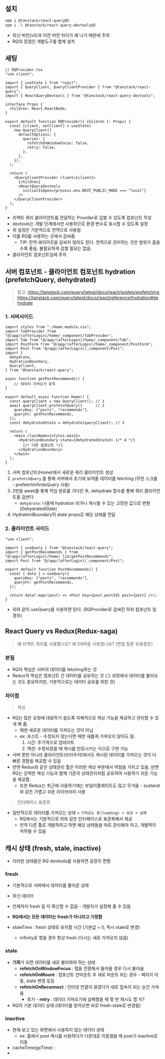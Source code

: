 ## 설치

```zsh
npm i @tanstack/react-query@5 
npm i -D @tanstack/react-query-devtools@5
```

- 최신 버전(v5)과 이전 버전 차이가 꽤 나기 때문에 주의
- RQ의 장점인 개발도구를 함께 설치

## 세팅

```tsx
// RQProvider.tsx
"use client";

import { useState } from "react";  
import { QueryClient, QueryClientProvider } from "@tanstack/react-query";  
import { ReactQueryDevtools } from "@tanstack/react-query-devtools";  
  
interface Props {  
  children: React.ReactNode;  
}  
  
export default function RQProvider({ children }: Props) {  
  const [client, setClient] = useState(  
    new QueryClient({  
      defaultOptions: {  
        queries: {  
          refetchOnWindowFocus: false,  
          retry: false,  
        },  
      },  
    }),  
  );  
  
  return (  
    <QueryClientProvider client={client}>  
      {children}  
      <ReactQueryDevtools  
        initialIsOpen={process.env.NEXT_PUBLIC_MODE === "local"}  
      />  
    </QueryClientProvider>  
  );  
}
```

- 리액트 쿼리 클라이언트를 전달하는 Provider로 감쌀 수 있도록 컴포넌트 작성
- devtools는 개발 단계에서만 사용하므로 환경 변수로 표시할 수 있도록 설정
- 위 설정은 기본적으로 전역으로 사용됨
- 이를 RQ를 사용하는 곳에서 감싸줌
	- TIP: 전역 레이아웃을 감싸지 않아도 된다. 전역으로 관리하는 것은 범위가 좁을수록 좋음. 불필요하게 감쌀 필요는 없음.
- 클라이언트 컴포넌트임에 주의

## 서버 컴포넌트 - 클라이언트 컴포넌트 hydration (prefetchQuery, dehydrated)

> 참고: https://tanstack.com/query/latest/docs/react/guides/prefetching, https://tanstack.com/query/latest/docs/react/reference/hydration#dehydrate

### 1. 서버사이드

```tsx
import styles from "./Home.module.css";
import TabProvider from "@/app/(afterLogin)/home/_component/TabProvider";
import Tab from "@/app/(afterLogin)/home/_component/Tab";
import PostForm from "@/app/(afterLogin)/home/_component/PostForm";
import Post from "@/app/(afterLogin)/_component/Post";
import {
  dehydrate,
  HydrationBoundary,
  QueryClient,
} from "@tanstack/react-query";

async function getPostRecommends() {
	// 데이터 가져오기 로직
}

export default async function Home() {
  const queryClient = new QueryClient(); // 1
  await queryClient.prefetchQuery({      // 2
    queryKey: ["posts", "recommends"],
    queryFn: getPostRecommends,
  });
  const dehydratedState = dehydrate(queryClient); // 3

  return (
    <main className={styles.main}>
      <HydrationBoundary state={dehydratedState}> {/* 4 */}
        {/* 다른 컴포넌트 */}
      </HydrationBoundary>
    </main>
  );
}

```

1. 서버 컴포넌트(Home)에서 새로운 쿼리 클라이언트 생성
2. `prefetchQuery` 를 통해 서버에서 초기에 보여줄 데이터를 fetching (무한 스크롤 - prefetchInfiniteQuery 사용)
3. 2번을 await를 통해 작업 완료를 기다린 후, dehydrate 함수를 통해 쿼리 클라이언트를 감싼다
	- `dehydrate`: 나중에 hydration 되거나 캐시될 수 있는 고정된 값으로 변환 (DehydratedState)
4. HydrationBoundary의 state props로 해당 상태를 전달

### 2. 클라이언트 사이드

```tsx
"use client";

import { useQuery } from "@tanstack/react-query";
import { getPostRecommends } from "@/app/(afterLogin)/home/_lib/getPostRecommends";
import Post from "@/app/(afterLogin)/_component/Post";

export default function PostRecommends() {
  const { data } = useQuery({
    queryKey: ["posts", "recommends"],
    queryFn: getPostRecommends,
  });

  return data?.map((post) => <Post key={post.postId} post={post} />);
}

```

- 위와 같이 useQuery를 사용하면 된다. (RQProvider로 감싸진 하위 컴포넌트 일 경우)

## React Query vs Redux(Redux-saga)

> 왜 리액트 쿼리를 사용했나요? 왜 SWR을 사용했나요? (면접 질문 유용할듯)

### 본질

- RQ의 핵심은 서버의 데이터를 fetching하는 것
- Redux의 핵심은 컴포넌트 간 데이터를 공유하는 것 (그 과정에서 데이터를 불러오는 것도 중요하지만, 기본적으로는 데이터 공유를 위한 것)

### 차이점

> 캐싱

- RQ는 많은 요청에 대응하기 쉽도록 자체적으로 캐싱 기능을 제공하고 관리할 수 있게 해 줌.
	- 매번 새로운 데이터를 가져오는 것이 아님
	- ex: 포스트 - 수정되지 않는다면 매번 새롭게 가져오지 않아도 됨.
		1. 시간: 주기적으로 업데이트
		2. 액션: 수정되었을 때 캐시를 만료시키는 식으로 구현 가능
- 서버 뿐만 아니라 클라이언트(브라우저)에서도 캐시된 데이터를 가져오는 것이 더 빠른 경험을 제공할 수 있음
- 반면 Redux와 같은 상태관리 툴은 이러한 캐싱 부분에서 약점을 가지고 있음. 반면 RQ는 강력한 캐싱 기능과 함께 기존의 상태관리처럼 공유하여 사용하기 쉬운 기능을 제공함.
	- 또한 Redux는 최근에 사용하기에는 보일러플레이트도 많고 무거움 - zustand와 같은 가볍고 쉬운 라이브러리 사용

> 인터페이스 표준화

- 일반적으로 데이터를 가져오는 상태 = `가져오는 중(loading) + 성공 + 실패`
	- RQ에서는 기본적으로 위와 같은 인터페이스로 표준화해서 제공
	- 만약 다른 툴로 개발하려고 하면 해당 상태들을 따로 관리해야 하고, 개발력이 저하될 수 있음

## 캐시 상태 (fresh, stale, inactive)

- 이러한 상태들은 RQ devtools를 사용하면 굉장히 편함

### fresh

- 기본적으로 서버에서 데이터를 불러온 상태
- 최신 데이터
- 언제까지 fresh 일 지 확신할 수 없음 - 개발자가 설정해 줄 수 있음
- **RQ에서는 모든 데이터는 fresh가 아니라고 가정함**

- staleTime : fresh 상태로 유지할 시간 (기본값 = 0, 즉시 stale로 변경)
	- Infinity로 했을 경우 항상 fresh (다시는 새로 가져오지 않음)
### stale

- **기회**가 되면 데이터를 새로 불러와야 하는 상태
	- **refetchOnWindowFocus** : 탭을 전환해서 돌아올 경우 다시 불러옴
	- **refetchOnMount** : 컴포넌트 언마운트 후 새로 마운트 되는 경우 - 페이지 이동, state 변경 등등
	- **refetchOnReconnect** : 인터넷 연결이 끊겼다가 새로 접속이 되는 순간 가져옴
		- 추가 - **retry** : 데이터 가져오기에 실패했을 때 몇 번 재시도 할 지?
- RQ의 기본 데이터 상태 (데이터를 받아오면 바로 fresh-stale로 변경됨)

### inactive

- 현재 보고 있는 화면에서 사용하지 않는 데이터 상태
	- ex: 홈에서 post 캐시를 사용하다가 다른데로 이동했을 때 post가 inactive로 이동
- cacheTime(gcTime) : 
- 
